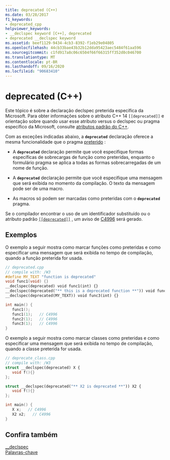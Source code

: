 ```yaml
---
title: deprecated (C++)
ms.date: 03/28/2017
f1_keywords:
- deprecated_cpp
helpviewer_keywords:
- __declspec keyword [C++], deprecated
- deprecated __declspec keyword
ms.assetid: beef1129-9434-4cb3-8392-f1eb29e04805
ms.openlocfilehash: 44cb33bae43b32b12dda95423aec5484f61aa596
ms.sourcegitcommit: c1fd917a8c06c6504f66f66315ff352d0c046700
ms.translationtype: MT
ms.contentlocale: pt-BR
ms.lasthandoff: 09/16/2020
ms.locfileid: "90683410"
---
```

# <a name="deprecated-c"></a>deprecated (C++)

Este tópico é sobre a declaração declspec preterida específica da Microsoft. Para obter informações sobre o atributo C++ 14 `[[deprecated]]` e orientação sobre quando usar esse atributo versus o declspec ou pragma específico da Microsoft, consulte [atributos padrão do C++](attributes.md).

Com as exceções indicadas abaixo, a **`deprecated`** declaração oferece a mesma funcionalidade que o pragma [preterido](../preprocessor/deprecated-c-cpp.md) :

- A **`deprecated`** declaração permite que você especifique formas específicas de sobrecargas de função como preteridas, enquanto o formulário pragma se aplica a todas as formas sobrecarregadas de um nome de função.

- A **`deprecated`** declaração permite que você especifique uma mensagem que será exibida no momento da compilação. O texto da mensagem pode ser de uma macro.

- As macros só podem ser marcadas como preteridas com o **`deprecated`** pragma.

Se o compilador encontrar o uso de um identificador substituído ou o atributo padrão [`[[deprecated]]`](attributes.md) , um aviso de [C4996](../error-messages/compiler-warnings/compiler-warning-level-3-c4996.md) será gerado.

## <a name="examples"></a>Exemplos

O exemplo a seguir mostra como marcar funções como preteridas e como especificar uma mensagem que será exibida no tempo de compilação, quando a função preterida for usada.

```cpp
// deprecated.cpp
// compile with: /W3
#define MY_TEXT "function is deprecated"
void func1(void) {}
__declspec(deprecated) void func1(int) {}
__declspec(deprecated("** this is a deprecated function **")) void func2(int) {}
__declspec(deprecated(MY_TEXT)) void func3(int) {}

int main() {
   func1();
   func1(1);   // C4996
   func2(1);   // C4996
   func3(1);   // C4996
}
```

O exemplo a seguir mostra como marcar classes como preteridas e como especificar uma mensagem que será exibida no tempo de compilação, quando a classe preterida for usada.

```cpp
// deprecate_class.cpp
// compile with: /W3
struct __declspec(deprecated) X {
   void f(){}
};

struct __declspec(deprecated("** X2 is deprecated **")) X2 {
   void f(){}
};

int main() {
   X x;   // C4996
   X2 x2;   // C4996
}
```

## <a name="see-also"></a>Confira também

[__declspec](../cpp/declspec.md)<br/>
[Palavras-chave](../cpp/keywords-cpp.md)
